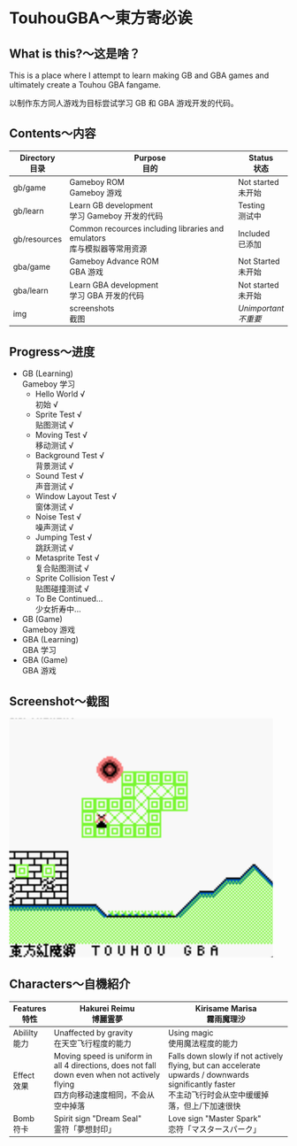 # TouhouGBA～東方寄必诶

## What is this?～这是啥？
This is a place where I attempt to learn making GB and GBA games and ultimately create a Touhou GBA fangame.

以制作东方同人游戏为目标尝试学习 GB 和 GBA 游戏开发的代码。

## Contents～内容
|Directory<br/>目录|Purpose<br/>目的|Status<br/>状态|
|-------|-------|-------|
|gb/game|Gameboy ROM<br/>Gameboy 游戏|Not started<br/>未开始|
|gb/learn|Learn GB development<br/>学习 Gameboy 开发的代码|Testing<br/>测试中|
|gb/resources|Common recources including libraries and emulators<br/>库与模拟器等常用资源|Included<br/>已添加|
|gba/game|Gameboy Advance ROM<br/>GBA 游戏|Not Started<br/>未开始|
|gba/learn|Learn GBA development<br/>学习 GBA 开发的代码|Not started<br/>未开始|
|img|screenshots<br/>截图|*Unimportant*<br/>*不重要*|

## Progress～进度
- GB (Learning)<br/>Gameboy 学习
  - Hello World √<br/>初始 √
  - Sprite Test √<br/>贴图测试 √
  - Moving Test √<br/>移动测试 √
  - Background Test √<br/>背景测试 √
  - Sound Test √<br/>声音测试 √
  - Window Layout Test √<br/>窗体测试 √
  - Noise Test √<br/>噪声测试 √
  - Jumping Test √<br/>跳跃测试 √
  - Metasprite Test √<br/>复合贴图测试 √
  - Sprite Collision Test √<br/>贴图碰撞测试 √
  - To Be Continued...<br/>少女折寿中...
- GB (Game)<br/>Gameboy 游戏
- GBA (Learning)<br/>GBA 学习
- GBA (Game)<br/>GBA 游戏
## Screenshot～截图
![test.png](img/test.png)

## Characters～自機紹介
|Features<br/>特性|Hakurei Reimu<br/>博麗霊夢|Kirisame Marisa<br/>霧雨魔理沙|
|--------|-------------|---------------|
|Abililty<br/>能力|Unaffected by gravity<br/>在天空飞行程度的能力|Using magic<br/>使用魔法程度的能力|
|Effect<br/>效果|Moving speed is uniform in all 4 directions, does not fall down even when not actively flying<br/>四方向移动速度相同，不会从空中掉落|Falls down slowly if not actively flying, but can accelerate upwards / downwards significantly faster<br/>不主动飞行时会从空中缓缓掉落，但上/下加速很快|
|Bomb<br/>符卡|Spirit sign "Dream Seal"<br/>霊符「夢想封印」|Love sign "Master Spark"<br/>恋符「マスタースパーク」|